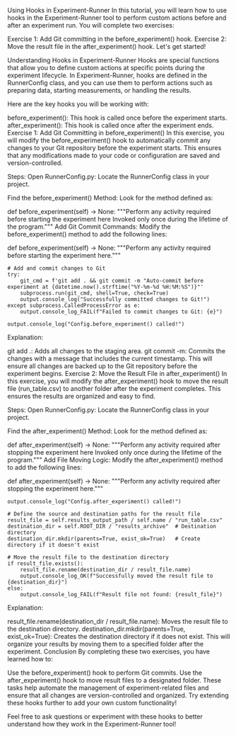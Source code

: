  Using Hooks in Experiment-Runner
In this tutorial, you will learn how to use hooks in the Experiment-Runner tool to perform custom actions before and after an experiment run. You will complete two exercises:

Exercise 1: Add Git committing in the before_experiment() hook.
Exercise 2: Move the result file in the after_experiment() hook.
Let's get started!

Understanding Hooks in Experiment-Runner
Hooks are special functions that allow you to define custom actions at specific points during the experiment lifecycle. In Experiment-Runner, hooks are defined in the RunnerConfig class, and you can use them to perform actions such as preparing data, starting measurements, or handling the results.

Here are the key hooks you will be working with:

before_experiment(): This hook is called once before the experiment starts.
after_experiment(): This hook is called once after the experiment ends.
Exercise 1: Add Git Committing in before_experiment()
In this exercise, you will modify the before_experiment() hook to automatically commit any changes to your Git repository before the experiment starts. This ensures that any modifications made to your code or configuration are saved and version-controlled.

Steps:
Open RunnerConfig.py: Locate the RunnerConfig class in your project.

Find the before_experiment() Method: Look for the method defined as:

def before_experiment(self) -> None:
    """Perform any activity required before starting the experiment here
    Invoked only once during the lifetime of the program."""
Add Git Commit Commands: Modify the before_experiment() method to add the following lines:


def before_experiment(self) -> None:
    """Perform any activity required before starting the experiment here."""
    
    # Add and commit changes to Git
    try:
        git_cmd = f'git add . && git commit -m "Auto-commit before experiment at {datetime.now().strftime("%Y-%m-%d %H:%M:%S")}"'
        subprocess.run(git_cmd, shell=True, check=True)
        output.console_log("Successfully committed changes to Git!")
    except subprocess.CalledProcessError as e:
        output.console_log_FAIL(f"Failed to commit changes to Git: {e}")
    
    output.console_log("Config.before_experiment() called!")
Explanation:

git add .: Adds all changes to the staging area.
git commit -m: Commits the changes with a message that includes the current timestamp.
This will ensure all changes are backed up to the Git repository before the experiment begins.
Exercise 2: Move the Result File in after_experiment()
In this exercise, you will modify the after_experiment() hook to move the result file (run_table.csv) to another folder after the experiment completes. This ensures the results are organized and easy to find.

Steps:
Open RunnerConfig.py: Locate the RunnerConfig class in your project.

Find the after_experiment() Method: Look for the method defined as:


def after_experiment(self) -> None:
    """Perform any activity required after stopping the experiment here
    Invoked only once during the lifetime of the program."""
Add File Moving Logic: Modify the after_experiment() method to add the following lines:


def after_experiment(self) -> None:
    """Perform any activity required after stopping the experiment here."""
    
    output.console_log("Config.after_experiment() called!")

    # Define the source and destination paths for the result file
    result_file = self.results_output_path / self.name / "run_table.csv"
    destination_dir = self.ROOT_DIR / "results_archive"  # Destination directory
    destination_dir.mkdir(parents=True, exist_ok=True)   # Create directory if it doesn't exist

    # Move the result file to the destination directory
    if result_file.exists():
        result_file.rename(destination_dir / result_file.name)
        output.console_log_OK(f"Successfully moved the result file to {destination_dir}")
    else:
        output.console_log_FAIL(f"Result file not found: {result_file}")
Explanation:

result_file.rename(destination_dir / result_file.name): Moves the result file to the destination directory.
destination_dir.mkdir(parents=True, exist_ok=True): Creates the destination directory if it does not exist.
This will organize your results by moving them to a specified folder after the experiment.
Conclusion
By completing these two exercises, you have learned how to:

Use the before_experiment() hook to perform Git commits.
Use the after_experiment() hook to move result files to a designated folder.
These tasks help automate the management of experiment-related files and ensure that all changes are version-controlled and organized. Try extending these hooks further to add your own custom functionality!

Feel free to ask questions or experiment with these hooks to better understand how they work in the Experiment-Runner tool!